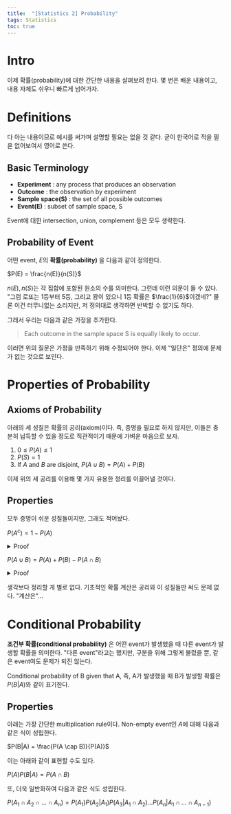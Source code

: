 ```yaml
---
title:  "[Statistics 2] Probability"
tags: Statistics
toc: true
---
```


# Intro
이제 확률(probability)에 대한 간단한 내용을 살펴보려 한다. 몇 번은 배운 내용이고, 내용 자체도 쉬우니 빠르게 넘어가자.


# Definitions
다 아는 내용이므로 예시를 써가며 설명할 필요는 없을 것 같다. 굳이 한국어로 적을 필욘 없어보여서 영어로 쓴다.

## Basic Terminology
- __Experiment__ : any process that produces an observation
- __Outcome__ : the observation by experiment
- __Sample space(S)__ : the set of all possible outcomes
- __Event(E)__ : subset of sample space, S

Event에 대한 intersection, union, complement 등은 모두 생략한다.

## Probability of Event
어떤 event, $E$의 __확률(probability)__ 을 다음과 같이 정의한다.

$P(E) = \frac{n(E)}{n(S)}$

$n(E), n(S)$는 각 집합에 포함된 원소의 수를 의미한다. 그런데 이런 의문이 들 수 있다. "그럼 로또는 1등부터 5등, 그리고 꽝이 있으니 1등 확률은 $\frac{1}{6}$이겠네?" 물론 이건 터무니없는 소리지만, 저 정의대로 생각하면 반박할 수 없기도 하다.

그래서 우리는 다음과 같은 가정을 추가한다.

> Each outcome in the sample space S is equally likely to occur.

이러면 위의 질문은 가정을 만족하기 위해 수정되어야 한다. 이제 "일단은" 정의에 문제가 없는 것으로 보인다.


# Properties of Probability
## Axioms of Probability
아래의 세 성질은 확률의 공리(axiom)이다. 즉, 증명을 필요로 하지 않지만, 이들은 충분히 납득할 수 있을 정도로 직관적이기 때문에 가벼운 마음으로 보자.

1. $0 \le P(A) \le 1$ 
2. $P(S) = 1$
3. If $A$ and $B$ are disjoint, $P(A \cup B) = P(A) + P(B)$

이제 위의 세 공리를 이용해 몇 가지 유용한 정리를 이끌어낼 것이다.

## Properties
모두 증명이 쉬운 성질들이지만, 그래도 적어놨다.

$P(A^c) = 1 - P(A)$
<details>
	<summary>Proof</summary>
	<ul>
		<li>$P(S) = P(A \cup A^c)$</li>
		<li>$P(S) = P(A) + P(A^c)$ ($A$ and $A^c$ are disjoint, and by axiom 3)</li>
		<li>$1 = P(A) + P(A^c)$ (by axiom 2)</li>
		<li>$P(A^c) = 1 - P(A)$</li>
	</ul> 
</details>

$P(A \cup B) = P(A) + P(B) - P(A \cap B)$
<details>
	<summary>Proof</summary>
	<ul>
		<li>$A = (A-B) \cup (A \cap B) $ (and they are disjoint)</li>
		<li>$B = (B-A) \cup (A \cap B) $ (and they are disjoint)</li>
		<li>$P(A) = P(A-B) + P(A \cap B)$ (by axiom 3)</li>
		<li>$P(B) = P(B-A) + P(A \cap B)$ (by axiom 3)</li>
		<li>$P(A) + P(B) = P(A-B) + P(B-A) + 2P(A \cap B)$ </li>
		<li>$P(A) + P(B) = 2P(A \cap B) + P((A-B) \cup (B-A))$ (disjoint)</li>
		<li>$P((A-B) \cup (B-A)) + P(A \cap B) = P(((A-B) \cup (B-A)) \cup (A \cap B)) = P(A \cup B)$ </li>
		<li>So, $P(A) + P(B) = P(A \cap B) + P(A \cup B) $</li>
		<li>$P(A \cup B) = P(A) + P(B) - P(A \cap B)$</li>
	</ul> 
</details>

생각보다 정리할 게 별로 없다. 기초적인 확률 계산은 공리와 이 성질들만 써도 문제 없다. "계산은"...


# Conditional Probability
__조건부 확률(conditional probability)__ 은 어떤 event가 발생했을 때 다른 event가 발생할 확률을 의미한다. "다른 event"라고는 했지만, 구분을 위해 그렇게 불렀을 뿐, 같은 event여도 문제가 되진 않는다.

Conditional probability of B given that A, 즉, A가 발생했을 때 B가 발생할 확률은 $P(B|A)$와 같이 표기한다. 

## Properties
아래는 가장 간단한 multiplication rule이다. Non-empty event인 $A$에 대해 다음과 같은 식이 성립한다.

$P(B|A) = \frac{P(A \cap B)}{P(A)}$

이는 아래와 같이 표현할 수도 있다.

$P(A)P(B|A) = P(A \cap B)$

또, 더욱 일반화하여 다음과 같은 식도 성립한다.

$P(A_1 \cap A_2 \cap ... \cap A_n) = P(A_1)P(A_2|A_1)P(A_3|A_1 \cap A_2)...P(A_n|A_1 \cap ... \cap A_{n-1})$